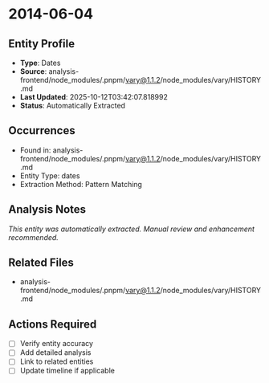 # 2014-06-04

## Entity Profile
- **Type**: Dates
- **Source**: analysis-frontend/node_modules/.pnpm/vary@1.1.2/node_modules/vary/HISTORY.md
- **Last Updated**: 2025-10-12T03:42:07.818992
- **Status**: Automatically Extracted

## Occurrences
- Found in: analysis-frontend/node_modules/.pnpm/vary@1.1.2/node_modules/vary/HISTORY.md
- Entity Type: dates
- Extraction Method: Pattern Matching

## Analysis Notes
*This entity was automatically extracted. Manual review and enhancement recommended.*

## Related Files
- analysis-frontend/node_modules/.pnpm/vary@1.1.2/node_modules/vary/HISTORY.md

## Actions Required
- [ ] Verify entity accuracy
- [ ] Add detailed analysis
- [ ] Link to related entities
- [ ] Update timeline if applicable

